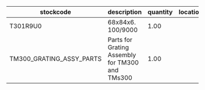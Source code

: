 |stockcode|description|quantity|location|
|---------|-----------|--------|--------|
|T301R9U0|68x84x6. 100/9000|1.00||
|TM300_GRATING_ASSY_PARTS|Parts for Grating Assembly for TM300 and TMs300|1.00||
